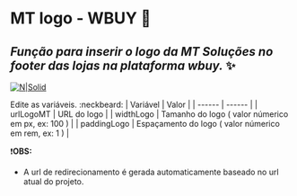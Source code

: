 # MT logo - WBUY  :rocket:
## _Função para inserir o logo da MT Soluções no footer das lojas na plataforma wbuy._ :sparkles:

[![N|Solid](https://mtsolucoes.com.br/wp-content/uploads/2023/08/LOGOTIPO_MT_SOLUCOES.svg)](https://mtsolucoes.com.br/)

Edite as variáveis. :neckbeard:
| Variável | Valor |
| ------ | ------ |
| urlLogoMT | URL do logo |
| widthLogo | Tamanho do logo ( valor númerico em px, ex: 100 ) |
| paddingLogo | Espaçamento do logo ( valor númerico em rem, ex: 1 ) |

:exclamation:**OBS:** 

 - A url de redirecionamento é gerada automaticamente baseado no url atual do projeto.

